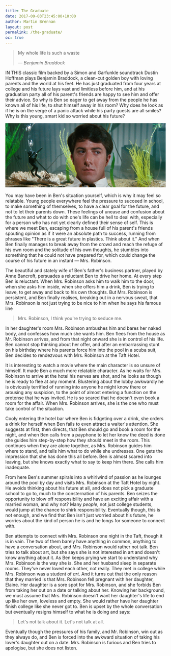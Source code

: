 ```yaml
---
title: The Graduate
date: 2017-09-03T23:45:00+10:00
author: Martin Brennan
layout: post
permalink: /the-graduate/
oc: true
---
```


<blockquote class="hero"><p>My whole life is such a waste</p><cite>— Benjamin Braddock</cite></blockquote>

<span class="first-letter">I</span>N THIS classic film backed by a Simon and Garfunkle soundtrack Dustin Hoffman plays Benjamin Braddock, a clean-cut golden boy with loving parents and the world at his feet. He has just graduated from four years at college and his future lays vast and limitless before him, and at his graduation party all of his parent's friends are happy to see him and offer their advice. So why is Ben so eager to get away from the people he has known all of his life, to shut himself away in his room? Why does he look as if he is on the verge of a panic attack while his party guests are all smiles? Why is this young, smart kid so worried about his future?

<!--more-->

![the graduate](/images/thegraduate.png)

You may have been in Ben's situation yourself, which is why it may feel so relatable. Young people everywhere feel the pressure to succeed in school, to make something of themselves, to have a clear goal for the future, and not to let their parents down. These feelings of unease and confusion about the future and what to do with one's life can be hell to deal with, especially for a person who has not yet clearly defined their sense of self. This is where we meet Ben, escaping from a house full of his parent's friends spouting opinion as if it were an absolute path to success, running from phrases like "There is a great future in plastics. Think about it." And when Ben finally manages to break away from the crowd and reach the refuge of his own room and the solitude of his own thoughts, he stumbles into something that he could not have prepared for, which could change the course of his future in an instant — Mrs. Robinson.

The beautiful and stately wife of Ben's father's business partner, played by Anne Bancroft, persuades a reluctant Ben to drive her home. At every step Ben is reluctant. When Mrs. Robinson asks him to walk him to the door, when she asks him inside, when she offers him a drink, Ben is trying to leave, to get away and back to his own thoughts. But Mrs. Robinson is persistent, and Ben finally realises, breaking out in a nervous sweat, that Mrs. Robinson is not just trying to be nice to him when he says his famous line

> Mrs. Robinson, I think you're trying to seduce me.

In her daughter's room Mrs. Robinson ambushes him and bares her naked body, and confesses how much she wants him. Ben flees from the house as Mr. Robinson arrives, and from that night onward she is in control of his life. Ben cannot stop thinking about her offer, and after an embarrassing stunt on his birthday where his parents force him into the pool in a scuba suit, Ben decides to rendezvous with Mrs. Robinson at the Taft Hotel.

It is interesting to watch a movie where the main character is so unsure of himself. It made Ben a much more relatable character. As he waits for Mrs. Robinson to arrive at the hotel his nerves are shot, and he looks as though he is ready to flee at any moment. Blustering about the lobby awkwardly he is obviously terrified of running into anyone he might know there or arousing any suspicion, to the point of almost entering a function on the pretense that he was invited. He is so scared that he doesn't even book a room for the affair. When Mrs. Robinson arrives, she is the one who must take control of the situation.

Cooly entering the hotel bar where Ben is fidgeting over a drink, she orders a drink for herself when Ben fails to even attract a waiter's attention. She suggests at first, then directs, that Ben should go and book a room for the night, and when Ben calls from a payphone to let her know the deed is done she guides him step-by-step how they should meet in the room. This continues when they are alone together, as Mrs. Robinson guides him where to stand, and tells him what to do while she undresses. One gets the impression that she has done this all before. Ben is almost scared into leaving, but she knows exactly what to say to keep him there. She calls him inadequate.

From here Ben's summer spirals into a whirlwind of passion as he lounges around the pool by day and visits Mrs. Robinson at the Taft Hotel by night. He avoids thinking about his future at all, and does not pick a graduate school to go to, much to the consternation of his parents. Ben seizes the opportunity to blow off responsibility and have an exciting affair with a married woman, and why not? Many _people_, not just college students, would jump at the chance to shirk responsibility. Eventually though, this is not enough, and we find that Ben isn't just worried about his future, he worries about the kind of person he is and he longs for someone to connect with.

Ben attempts to connect with Mrs. Robinson one night in the Taft, though it is in vain. The two of them barely have anything in common, anything to have a conversation about, and Mrs. Robinson would rather not talk. Ben tries to talk about art, but she says she is not interested in art and doesn't know anything about it. As Ben keeps prying we start to understand why Mrs. Robinson is the way she is. She and her husband sleep in separate rooms. They've never loved each other, not really. They met in college while Mrs. Robinson was a student of _art_. And it turns out that the only reason that they married is that Mrs. Robinson fell pregnant with her daughter, Elaine. Her daughter is a sore spot for Mrs. Robinson, and she forbids Ben from taking her out on a date or talking about her. Knowing her background, we must assume that Mrs. Robinson doesn't want her daughter's life to end up like her own, loveless and empty. She would rather have her daughter finish college like she never got to. Ben is upset by the whole conversation but eventually resigns himself to what he is doing and says:

> Let's not talk about it. Let's not talk at all.

Eventually though the pressures of his family, and Mr. Robinson, win out as they always do, and Ben is forced into the awkward situation of taking his lover's daughter out on a date. Mrs. Robinson is furious and Ben tries to apologise, but she does not listen. 



